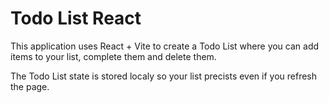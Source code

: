 # Todo List React

This application uses React + Vite to create a Todo List where you can add items to your list, complete them and delete them.

The Todo List state is stored localy so your list precists even if you refresh the page.